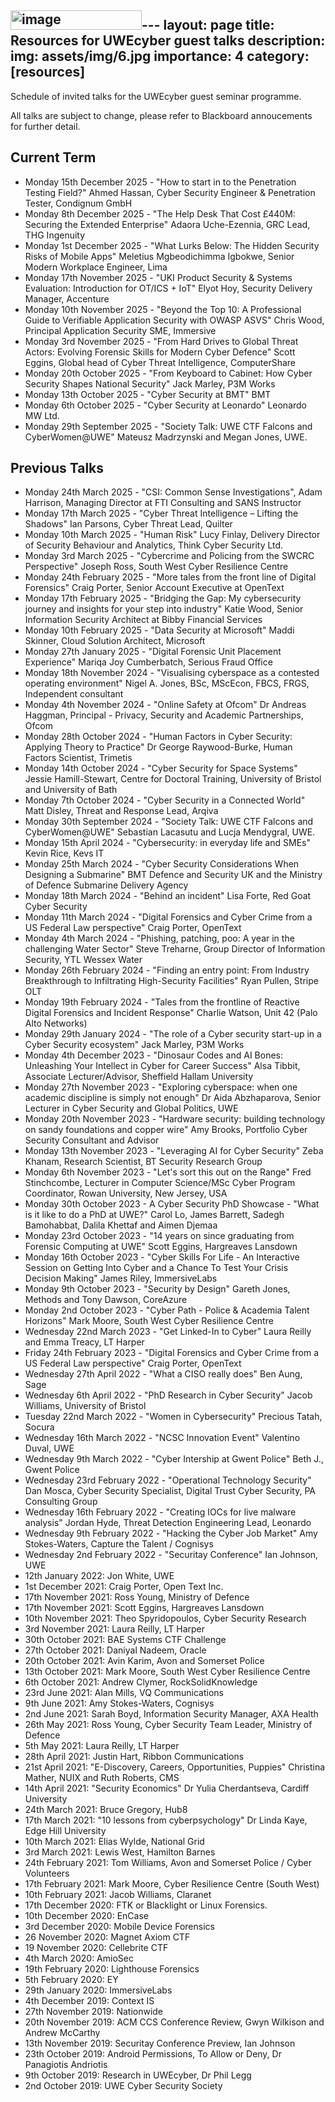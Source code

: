 <img width="210" height="31" alt="image" src="https://github.com/user-attachments/assets/5c931d37-2702-499f-8d1e-e9dc771651ed" />---
layout: page
title: Resources for UWEcyber guest talks
description: 
img: assets/img/6.jpg
importance: 4
category: [resources]
---

Schedule of invited talks for the UWEcyber guest seminar programme.

All talks are subject to change, please refer to Blackboard annoucements for further detail.

## Current Term

* Monday 15th December 2025 - "How to start in to the Penetration Testing Field?" Ahmed Hassan, Cyber Security Engineer & Penetration Tester, Condignum GmbH
* Monday 8th December 2025 - "The Help Desk That Cost £440M: Securing the Extended Enterprise" Adaora Uche-Ezennia, GRC Lead, THG Ingenuity
* Monday 1st December 2025 - "What Lurks Below: The Hidden Security Risks of Mobile Apps" Meletius Mgbeodichimma Igbokwe, Senior Modern Workplace Engineer, Lima
* Monday 17th November 2025 - "UKI Product Security & Systems Evaluation: Introduction for OT/ICS + IoT" Elyot Hoy, Security Delivery Manager, Accenture
* Monday 10th November 2025 - "Beyond the Top 10: A Professional Guide to Verifiable Application Security with OWASP ASVS" Chris Wood, Principal Application Security SME, Immersive
* Monday 3rd November 2025 - "From Hard Drives to Global Threat Actors: Evolving Forensic Skills for Modern Cyber Defence" Scott Eggins, Global head of Cyber Threat Intelligence, ComputerShare
* Monday 20th October 2025 - "From Keyboard to Cabinet: How Cyber Security Shapes National Security" Jack Marley, P3M Works
* Monday 13th October 2025 - "Cyber Security at BMT" BMT
* Monday 6th October 2025 - "Cyber Security at Leonardo" Leonardo MW Ltd.
* Monday 29th September 2025 - "Society Talk: UWE CTF Falcons and CyberWomen@UWE" Mateusz Madrzynski and Megan Jones, UWE.

## Previous Talks

* Monday 24th March 2025 - "CSI: Common Sense Investigations", Adam Harrison, Managing Director at FTI Consulting and SANS Instructor
* Monday 17th March 2025 - "Cyber Threat Intelligence – Lifting the Shadows" Ian Parsons, Cyber Threat Lead, Quilter
* Monday 10th March 2025 - "Human Risk" Lucy Finlay, Delivery Director of Security Behaviour and Analytics, Think Cyber Security Ltd.
* Monday 3rd March 2025 - "Cybercrime and Policing from the SWCRC Perspective" Joseph Ross, South West Cyber Resilience Centre
* Monday 24th February 2025 - "More tales from the front line of Digital Forensics" Craig Porter, Senior Account Executive at OpenText
* Monday 17th February 2025 - "Bridging the Gap: My cybersecurity journey and insights for your step into industry" Katie Wood, Senior Information Security Architect at Bibby Financial Services
* Monday 10th February 2025 - "Data Security at Microsoft" Maddi Skinner, Cloud Solution Architect, Microsoft
* Monday 27th January 2025 - "Digital Forensic Unit Placement Experience" Mariqa Joy Cumberbatch, Serious Fraud Office
* Monday 18th November 2024 - "Visualising cyberspace as a contested operating environment" Nigel A. Jones, BSc, MScEcon, FBCS, FRGS, Independent consultant
* Monday 4th November 2024 - "Online Safety at Ofcom" Dr Andreas Haggman, Principal - Privacy, Security and Academic Partnerships, Ofcom
* Monday 28th October 2024 - "Human Factors in Cyber Security: Applying Theory to Practice" Dr George Raywood-Burke, Human Factors Scientist, Trimetis
* Monday 14th October 2024 - "Cyber Security for Space Systems" Jessie Hamill-Stewart, Centre for Doctoral Training, University of Bristol and University of Bath
* Monday 7th October 2024 - "Cyber Security in a Connected World" Matt Disley, Threat and Response Lead, Arqiva
* Monday 30th September 2024 - "Society Talk: UWE CTF Falcons and CyberWomen@UWE" Sebastian Lacasutu and Lucja Mendygral, UWE.
* Monday 15th April 2024 - "Cybersecurity: in everyday life and SMEs" Kevin Rice, Kevs IT
* Monday 25th March 2024 - "Cyber Security Considerations When Designing a Submarine" BMT Defence and Security UK and the Ministry of Defence Submarine Delivery Agency
* Monday 18th March 2024 - "Behind an incident" Lisa Forte, Red Goat Cyber Security
* Monday 11th March 2024 - "Digital Forensics and Cyber Crime from a US Federal Law perspective" Craig Porter, OpenText
* Monday 4th March 2024 - "Phishing, patching, poo: A year in the challenging Water Sector" Steve Treharne, Group Director of Information Security, YTL Wessex Water
* Monday 26th February 2024 - "Finding an entry point: From Industry Breakthrough to Infiltrating High-Security Facilities" Ryan Pullen, Stripe OLT
* Monday 19th February 2024 - "Tales from the frontline of Reactive Digital Forensics and Incident Response" Charlie Watson, Unit 42 (Palo Alto Networks)
* Monday 29th January 2024 - "The role of a Cyber security start-up in a Cyber Security ecosystem" Jack Marley, P3M Works
* Monday 4th December 2023 - "Dinosaur Codes and AI Bones: Unleashing Your Intellect in Cyber for Career Success" Alsa Tibbit, Associate Lecturer/Advisor, Sheffield Hallam University
* Monday 27th November 2023 - "Exploring cyberspace: when one academic discipline is simply not enough" Dr Aida Abzhaparova, Senior Lecturer in Cyber Security and Global Politics, UWE
* Monday 20th November 2023 - "Hardware security: building technology on sandy foundations and copper wire" Amy Brooks, Portfolio Cyber Security Consultant and Advisor
* Monday 13th November 2023 - "Leveraging AI for Cyber Security" Zeba Khanam, Research Scientist, BT Security Research Group
* Monday 6th November 2023 - "Let's sort this out on the Range" Fred Stinchcombe, Lecturer in Computer Science/MSc Cyber Program Coordinator, Rowan University, New Jersey, USA
* Monday 30th October 2023 - A Cyber Security PhD Showcase - "What is it like to do a PhD at UWE?" Carol Lo, James Barrett, Sadegh Bamohabbat, Dalila Khettaf and Aimen Djemaa
* Monday 23rd October 2023 - "14 years on since graduating from Forensic Computing at UWE" Scott Eggins, Hargreaves Lansdown
* Monday 16th October 2023 - "Cyber Skills For Life - An Interactive Session on Getting Into Cyber and a Chance To Test Your Crisis Decision Making" James Riley, ImmersiveLabs
* Monday 9th October 2023 - "Security by Design" Gareth Jones, Methods and Tony Dawson, CoreAzure
* Monday 2nd October 2023 - "Cyber Path - Police & Academia Talent Horizons" Mark Moore, South West Cyber Resilience Centre
* Wednesday 22nd March 2023 - "Get Linked-In to Cyber" Laura Reilly and Emma Treacy, LT Harper
* Friday 24th February 2023 - "Digital Forensics and Cyber Crime from a US Federal Law perspective" Craig Porter, OpenText
* Wednesday 27th April 2022 - "What a CISO really does" Ben Aung, Sage
* Wednesday 6th April 2022 - "PhD Research in Cyber Security" Jacob Williams, University of Bristol
* Tuesday 22nd March 2022 - "Women in Cybersecurity" Precious Tatah, Socura
* Wednesday 16th March 2022 - "NCSC Innovation Event" Valentino Duval, UWE
* Wednesday 9th March 2022 - "Cyber Intership at Gwent Police" Beth J., Gwent Police
* Wednesday 23rd February 2022 - "Operational Technology Security" Dan Mosca, Cyber Security Specialist, Digital Trust Cyber Security, PA Consulting Group
* Wednesday 16th February 2022 - "Creating IOCs for live malware analysis" Jordan Hyde, Threat Detection Engineering Lead, Leonardo
* Wednesday 9th February 2022 - "Hacking the Cyber Job Market" Amy Stokes-Waters, Capture the Talent / Cognisys
* Wednesday 2nd February 2022 - "Securitay Conference" Ian Johnson, UWE
* 12th January 2022: Jon White, UWE
* 1st December 2021: Craig Porter, Open Text Inc.
* 17th November 2021: Ross Young, Ministry of Defence
* 17th November 2021: Scott Eggins, Hargreaves Lansdown
* 10th November 2021: Theo Spyridopoulos, Cyber Security Research
* 3rd November 2021: Laura Reilly, LT Harper
* 30th October 2021: BAE Systems CTF Challenge
* 27th October 2021: Daniyal Nadeem, Oracle
* 20th October 2021: Avin Karim, Avon and Somerset Police
* 13th October 2021: Mark Moore, South West Cyber Resilience Centre
* 6th October 2021: Andrew Clymer, RockSolidKnowledge
* 23rd June 2021: Alan Mills, VQ Communications
* 9th June 2021: Amy Stokes-Waters, Cognisys
* 2nd June 2021: Sarah Boyd, Information Security Manager, AXA Health
* 26th May 2021: Ross Young, Cyber Security Team Leader, Ministry of Defence
* 5th May 2021: Laura Reilly, LT Harper
* 28th April 2021: Justin Hart, Ribbon Communications
* 21st April 2021: "E-Discovery, Careers, Opportunities, Puppies" Christina Mather, NUIX and Ruth Roberts, CMS
* 14th April 2021: "Security Economics" Dr Yulia Cherdantseva, Cardiff University
* 24th March 2021: Bruce Gregory, Hub8
* 17th March 2021: "10 lessons from cyberpsychology" Dr Linda Kaye, Edge Hill University
* 10th March 2021: Elias Wylde, National Grid
* 3rd March 2021: Lewis West, Hamilton Barnes
* 24th February 2021: Tom Williams, Avon and Somerset Police / Cyber Volunteers
* 17th February 2021: Mark Moore, Cyber Resilience Centre (South West)
* 10th February 2021: Jacob Williams, Claranet
* 17th December 2020: FTK or Blacklight or Linux Forensics.
* 10th December 2020: EnCase
* 3rd December 2020: Mobile Device Forensics
* 26 November 2020: Magnet Axiom CTF
* 19 November 2020: Cellebrite CTF
* 4th March 2020: AmioSec
* 19th February 2020: Lighthouse Forensics
* 5th February 2020: EY
* 29th January 2020: ImmersiveLabs
* 4th December 2019: Context IS
* 27th November 2019: Nationwide
* 20th November 2019: ACM CCS Conference Review, Gwyn Wilkison and Andrew McCarthy
* 13th November 2019: Securitay Conference Preview, Ian Johnson
* 23th October 2019: Android Permissions, To Allow or Deny, Dr Panagiotis Andriotis
* 9th October 2019: Research in UWEcyber, Dr Phil Legg
* 2nd October 2019: UWE Cyber Security Society
